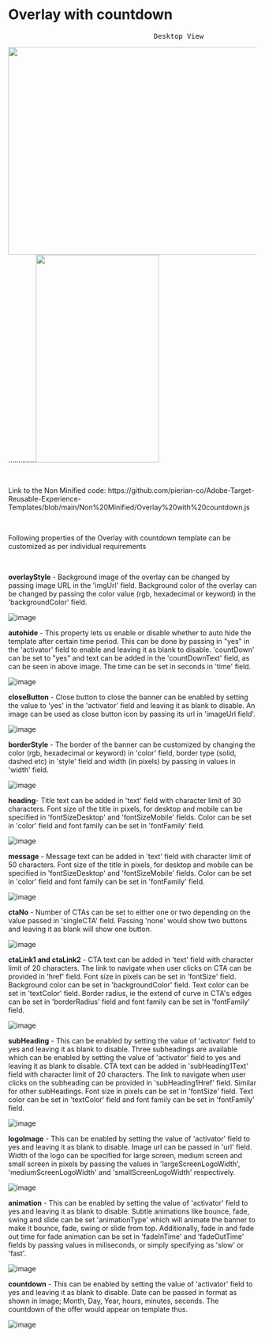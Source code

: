 # Overlay with countdown
<pre>                                   Desktop View                                                            Mobile View             </pre>
<img src="https://user-images.githubusercontent.com/101316657/175928884-bfddc79d-cbb8-41cd-a2f8-e7d685d9f7bf.png" width="700" height="420">..............<img src="https://user-images.githubusercontent.com/101316657/175929103-cc79e74d-691b-4349-9b66-0c7c83e5b05b.png" width="250" height="420">


<p>&nbsp;</p>
Link to the Non Minified code: https://github.com/pierian-co/Adobe-Target-Reusable-Experience-Templates/blob/main/Non%20Minified/Overlay%20with%20countdown.js
<p>&nbsp;</p>

Following properties of the Overlay with countdown template can be customized as per individual requirements

<p>&nbsp;</p>

**overlayStyle** - Background image of the overlay can be changed by passing image URL in the 'imgUrl' field. Background color of the overlay can be changed by passing the color value (rgb, hexadecimal or keyword) in the 'backgroundColor' field.

![image](https://user-images.githubusercontent.com/101316657/165915798-358673bc-195d-4b36-9973-5c02bdd1a812.png)


**autohide** - This property lets us enable or disable whether to auto hide the template after certain time period. This can be done by passing in "yes" in the 'activator' field to enable and leaving it as blank to disable. 'countDown' can be set to "yes" and text can be added in the 'countDownText' field, as can be seen in above image. The time can be set in seconds in 'time' field.

![image](https://user-images.githubusercontent.com/101316657/165917863-c673581c-be3b-45e3-af2c-986abd9aef5b.png)



**closeButton** - Close button to close the banner can be enabled by setting the value to 'yes' in the 'activator' field and leaving it as blank to disable. An image can be used as close button icon by passing its url in 'imageUrl field'.

![image](https://user-images.githubusercontent.com/101316657/165917901-80cfb0b2-5bf4-46ae-80fc-495c56a108f4.png)


**borderStyle** - The border of the banner can be customized by changing the color (rgb, hexadecimal or keyword) in 'color' field, border type (solid, dashed etc) in 'style' field and width (in pixels) by passing in values in 'width' field.

![image](https://user-images.githubusercontent.com/101316657/165223930-d038f2c5-4c64-43f9-b922-dbe4113a9d0a.png)

**heading**- Title text can be added in 'text' field with character limit of 30 characters. Font size of the title in pixels, for desktop and mobile can be specified in 'fontSizeDesktop' and 'fontSizeMobile' fields. Color can be set in 'color' field and font family can be set in 'fontFamily' field.

![image](https://user-images.githubusercontent.com/101316657/171560142-23f78fcc-b677-495f-ba51-58fd74ee1a73.png)


**message** - Message text can be added in 'text' field with character limit of 50 characters. Font size of the title in pixels, for desktop and mobile can be specified in 'fontSizeDesktop' and 'fontSizeMobile' fields. Color can be set in 'color' field and font family can be set in 'fontFamily' field.

![image](https://user-images.githubusercontent.com/101316657/165223975-1d5ca4b7-7736-4f1f-81cd-4d1262f1b36f.png)

**ctaNo** - Number of CTAs can be set to either one or two depending on the value passed in 'singleCTA' field. Passing 'none' would show two buttons and leaving it as blank will show one button.

![image](https://user-images.githubusercontent.com/101316657/165223996-b5210148-c8b8-4732-b7d5-a0cd5c6075f5.png)

**ctaLink1 and ctaLink2** - CTA text can be added in 'text' field with character limit of 20 characters. The link to navigate when user clicks on CTA can be provided in 'href' field. Font size in pixels can be set in 'fontSize' field. Background color can be set in 'backgroundColor' field. Text color can be set in 'textColor' field. Border radius, ie the extend of curve in CTA's edges can be set in 'borderRadius' field and font family can be set in 'fontFamily' field.

![image](https://user-images.githubusercontent.com/101316657/165224014-9da81f33-6a8b-4320-bc3b-9a18966bf3f9.png)

**subHeading** - This can be enabled by setting the value of 'activator' field to yes and leaving it as blank to disable. Three subheadings are available which can be enabled by setting the value of 'activator' field to yes and leaving it as blank to disable. CTA text can be added in 'subHeading1Text' field with character limit of 20 characters. The link to navigate when user clicks on the subheading can be provided in 'subHeading1Href' field. Similar for other subHeadings. Font size in pixels can be set in 'fontSize' field. Text color can be set in 'textColor' field and font family can be set in 'fontFamily' field.

![image](https://user-images.githubusercontent.com/101316657/165918041-16425556-fc5b-4666-bf8c-8b1cf01efffa.png)

**logoImage** - This can be enabled by setting the value of 'activator' field to yes and leaving it as blank to disable. Image url can be passed in 'url' field. Width of the logo can be specified for large screen, medium screen and small screen in pixels by passing the values in 'largeScreenLogoWidth', 'mediumScreenLogoWidth' and 'smallScreenLogoWidth' respectively.

![image](https://user-images.githubusercontent.com/101316657/165918108-4ced8bfe-61ee-4b9f-853c-c4160070a4c7.png)


**animation** - This can be enabled by setting the value of 'activator' field to yes and leaving it as blank to disable. Subtle animations like bounce, fade, swing and slide can be set 'animationType' which will animate the banner to make it bounce, fade, swing  or slide from top. Additionally, fade in and fade out time for fade animation can be set in 'fadeInTime' and 'fadeOutTime' fields by passing values in miliseconds, or simply specifying as 'slow' or 'fast'.

![image](https://user-images.githubusercontent.com/101316657/165918154-9d740a67-ca65-4c74-99a2-c4119360d88a.png)

**countdown** - This can be enabled by setting the value of 'activator' field to yes and leaving it as blank to disable. Date can be passed in format as shown in image; Month, Day, Year, hours, minutes, seconds. The countdown of the offer would appear on template thus.

![image](https://user-images.githubusercontent.com/101316657/171560014-a4f98fe3-c57d-44f1-8745-a25f389b6951.png)


